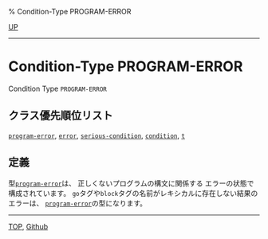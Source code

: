 % Condition-Type PROGRAM-ERROR

[UP](5.3.html)  

---

# Condition-Type **PROGRAM-ERROR**


Condition Type `PROGRAM-ERROR`


## クラス優先順位リスト

[`program-error`](5.3.program-error.html),
[`error`](9.2.error-condition.html),
[`serious-condition`](9.2.serious-condition.html),
[`condition`](9.2.condition.html),
[`t`](4.4.t-system-class.html)


## 定義

型[`program-error`](5.3.program-error.html)は、
正しくないプログラムの構文に関係する
エラーの状態で構成されています。
`go`タグや`block`タグの名前がレキシカルに存在しない結果のエラーは、
[`program-error`](5.3.program-error.html)の型になります。


---
[TOP](index.html),  [Github](https://github.com/nptcl/npt-japanese)

